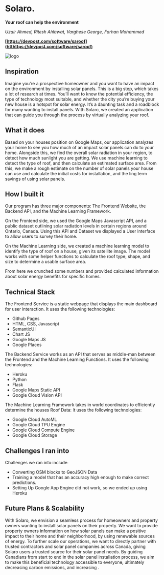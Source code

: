 # Solaro.
**Your roof can help the environment**

*Uzair Ahmed, Ritesh Ahlawat, Varghese George, Farhan Mohammed*

**[https://devpost.com/software/saroof](htthttps://devpost.com/software/saroof)**

![logo](https://github.com/vrgeo/EarthXHackathon/blob/master/images/logo.png)

## Inspiration
Imagine you’re a prospective homeowner and you want to have an impact on the environment by installing solar panels. This is a big step, which takes a lot of research at times. You’ll want to know the potential efficiency, the type of technology most suitable, and whether the city you’re buying your new house is a hotspot for solar energy. It’s a daunting task and a roadblock for many wanting to install panels. With Solaro, we created an application that can guide you through the process by virtually analyzing your roof.

## What it does
Based on your houses position on Google Maps, our application analyzes your home to see you how much of an impact solar panels can do to your home. Alongside this, we find the overall solar radiation in your region, to detect how much sunlight you are getting. We use machine learning to detect the type of roof, and then calculate an estimated surface area. From this, we make a rough estimate on the number of solar panels your house can use and calculate the initial costs for installation, and the ling term savings of using solar panels.


## How I built it
Our program has three major components: The Frontend Website, the Backend API, and the Machine Learning Framework.

On the Frontend side, we used the Google Maps Javascript API, and a public dataset outlining solar radiation levels in certain regions around Ontario, Canada. Using this API and Dataset we displayed a User Interface to allow users to survey their home.


On the Machine Learning side, we created a machine learning model to identify the type of roof on a house, given its satellite image. The model works with some helper functions to calculate the roof type, shape, and size to determine a usable surface area.


From here we crunched some numbers and provided calculated information about solar energy benefits for specific homes.



## Technical Stack
 The Frontend Service is a static webpage that displays the main dashboard for user interaction. It uses the following technologies:
* Github Pages
* HTML, CSS, Javascript
* SemanticUI
* Chart JS
* Google Maps JS
* Google Places

The Backend Service works as an API that serves as middle-man between the Frontend and the Machine Learning Functions. It uses the following technologies:
* Heroku
* Python
* Flask
* Google Maps Static API
* Google Cloud Vision API


The Machine Learning Framework takes in world coordinates to efficiently determine the houses Roof Data: It uses the following technologies:
* Google Cloud AutoML
* Google Cloud TPU Engine
* Google Cloud Compute Engine
* Google Cloud Storage


## Challenges I ran into
Challenges we ran into include:
* Converting OSM blocks to GeoJSON Data
* Training a model that has an accuracy high enough to make correct predictions.
* Setting Up Google App Engine did not work, so we ended up using Heroku

## Future Plans & Scalability
With Solaro, we envision a seamless process for homeowners and property owners wanting to install solar panels on their property. We want to provide property owners information on how solar panels can make a positive impact to their home and their neighborhood, by using renewable sources of energy. To further scale our operations, we want to directly partner with trusted contractors and solar panel companies across Canada, giving Solaro users a trusted source for their solar panel needs. By guiding Canadians from start to end in the solar panel installation process, we aim to make this beneficial technology accessible to everyone, ultimately decreasing carbon emissions, and increasing .
